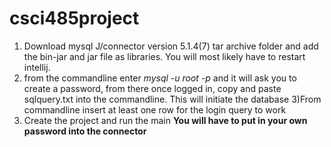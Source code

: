 # csci485project
1) Download mysql J/connector version 5.1.4(7) tar archive folder and add the bin-jar and jar file as libraries. You will most likely have to restart intellij.
2) from the commandline enter *mysql -u root -p* and it will ask you to create a password, from there once logged in, copy and paste sqlquery.txt into the commandline. This will initiate the database
3)From commandline insert at least one row for the login query to work
4) Create the project and run the main **You will have to put in your own password into the connector**
